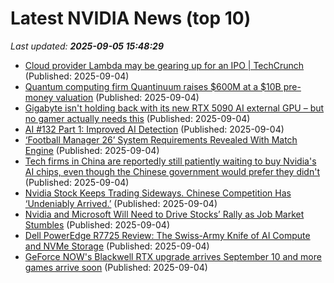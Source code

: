 # Latest NVIDIA News (top 10)
_Last updated: **2025-09-05 15:48:29**_

- [Cloud provider Lambda may be gearing up for an IPO | TechCrunch](https://techcrunch.com/2025/09/04/cloud-provider-lambda-may-be-gearing-up-for-an-ipo/) (Published: 2025-09-04)
- [Quantum computing firm Quantinuum raises $600M at a $10B pre-money valuation](https://siliconangle.com/2025/09/04/quantum-computing-firm-quantinuum-raises-600m-10b-pre-money-valuation/) (Published: 2025-09-04)
- [Gigabyte isn't holding back with its new RTX 5090 AI external GPU – but no gamer actually needs this](https://www.techradar.com/computing/gpu/gigabyte-isnt-holding-back-with-its-new-rtx-5090-ai-external-gpu-but-no-gamer-actually-needs-this) (Published: 2025-09-04)
- [AI #132 Part 1: Improved AI Detection](https://www.lesswrong.com/posts/qSt27zr3ZFJoe8ET8/ai-132-part-1-improved-ai-detection) (Published: 2025-09-04)
- [‘Football Manager 26’ System Requirements Revealed With Match Engine](https://www.forbes.com/sites/barrycollins/2025/09/04/football-manager-26-system-requirements-revealed-with-match-engine/) (Published: 2025-09-04)
- [Tech firms in China are reportedly still patiently waiting to buy Nvidia's AI chips, even though the Chinese government would prefer they didn't](https://www.pcgamer.com/software/ai/tech-firms-in-china-are-reportedly-still-patiently-waiting-to-buy-nvidias-ai-chips-even-though-the-chinese-government-would-prefer-they-didnt/) (Published: 2025-09-04)
- [Nvidia Stock Keeps Trading Sideways. Chinese Competition Has ‘Undeniably Arrived.’](https://biztoc.com/x/70628e32b1b1509f) (Published: 2025-09-04)
- [Nvidia and Microsoft Will Need to Drive Stocks’ Rally as Job Market Stumbles](https://biztoc.com/x/b70c451190fcb361) (Published: 2025-09-04)
- [Dell PowerEdge R7725 Review: The Swiss-Army Knife of AI Compute and NVMe Storage](https://www.storagereview.com/review/dell-poweredge-r7725-review-the-swiss-army-knife-of-ai-compute-and-nvme-storage) (Published: 2025-09-04)
- [GeForce NOW's Blackwell RTX upgrade arrives September 10 and more games arrive soon](https://www.gamingonlinux.com/2025/09/geforce-nows-blackwell-rtx-upgrade-arrives-september-10-and-more-games-arrive-soon/.) (Published: 2025-09-04)
